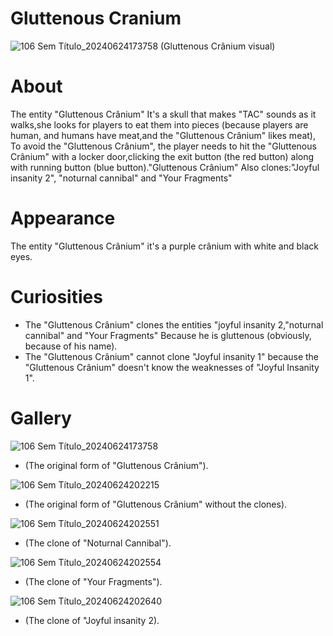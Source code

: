 # Gluttenous Cranium
![106 Sem Título_20240624173758](https://github.com/Redstel/Lunar-rooms-wiki/assets/168801295/663b5767-192a-4ce7-8cba-855145e7701d)
(Gluttenous Crânium visual)

# About
The entity "Gluttenous Crânium" It's a skull that makes "TAC" sounds as it walks,she looks for players to eat them into pieces (because players are human, and humans have meat,and the "Gluttenous Crânium" likes meat), To avoid the "Gluttenous Crânium", the player needs to hit the "Gluttenous Crânium" with a locker door,clicking the exit button (the red button) along with running button (blue button)."Gluttenous Crânium" Also clones:"Joyful insanity 2", "noturnal cannibal" and "Your Fragments"

# Appearance
The entity "Gluttenous Crânium" it's a purple crânium with white and black eyes.

# Curiosities
- The "Gluttenous Crânium" clones the entities "joyful insanity 2,"noturnal cannibal" and "Your Fragments" Because he is gluttenous (obviously, because of his name).
- The "Gluttenous Crânium" cannot clone "Joyful insanity 1" because the "Gluttenous Crânium" doesn't know the weaknesses of "Joyful Insanity 1".

# Gallery
![106 Sem Título_20240624173758](https://github.com/Redstel/Lunar-rooms-wiki/assets/168801295/d7aaceaf-8ccc-492d-9c6c-1ea1871d991f)

- (The original form of "Gluttenous Crânium").

![106 Sem Título_20240624202215](https://github.com/Redstel/Lunar-rooms-wiki/assets/168801295/a133c226-4a27-4c4c-b615-7dbdaed72011)

- (The original form of "Gluttenous Crânium" without the clones).

![106 Sem Título_20240624202551](https://github.com/Redstel/Lunar-rooms-wiki/assets/168801295/c1611efc-60aa-46da-b4e6-4ec08aaf8667)

- (The clone of "Noturnal Cannibal").

![106 Sem Título_20240624202554](https://github.com/Redstel/Lunar-rooms-wiki/assets/168801295/b5b4c85f-8cf6-44f2-8e8c-7b6e64c290e6)

- (The clone of "Your Fragments").

![106 Sem Título_20240624202640](https://github.com/Redstel/Lunar-rooms-wiki/assets/168801295/3d1948cb-a059-4d15-a486-fd37aa0c93c5)

- (The clone of "Joyful insanity 2).


